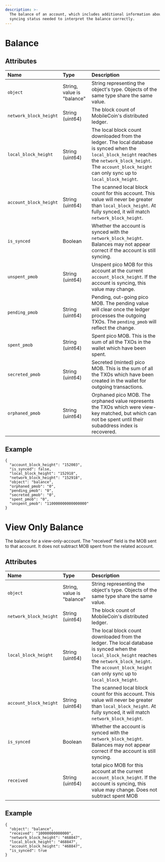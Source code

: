 ```yaml
---
description: >-
  The balance of an account, which includes additional information about the
  syncing status needed to interpret the balance correctly.
---
```


# Balance

## Attributes

| Name | Type | Description |
| :--- | :--- | :--- |
| `object` | String, value is "balance" | String representing the object's type. Objects of the same type share the same value. |
| `network_block_height` | String \(uint64\) | The block count of MobileCoin's distributed ledger. |
| `local_block_height` | String \(uint64\) | The local block count downloaded from the ledger. The local database is synced when the `local_block_height` reaches the `network_block_height`. The `account_block_height` can only sync up to `local_block_height`. | 
| `account_block_height` | String \(uint64\) | The scanned local block count for this account. This value will never be greater than `local_block_height`. At fully synced, it will match `network_block_height`.
| `is_synced` | Boolean | Whether the account is synced with the `network_block_height`. Balances may not appear correct if the account is still syncing. |
| `unspent_pmob` | String \(uint64\) | Unspent pico MOB for this account at the current `account_block_height`. If the account is syncing, this value may change. |
| `pending_pmob` | String \(uint64\) | Pending, out-going pico MOB. The pending value will clear once the ledger processes the outgoing TXOs. The `pending_pmob` will reflect the change. |
| `spent_pmob` | String \(uint64\) | Spent pico MOB. This is the sum of all the TXOs in the wallet which have been spent. |
| `secreted_pmob` | String \(uint64\) | Secreted \(minted\) pico MOB. This is the sum of all the TXOs which have been created in the wallet for outgoing transactions. |
| `orphaned_pmob` | String \(uint64\) | Orphaned pico MOB. The orphaned value represents the TXOs which were view-key matched, but which can not be spent until their subaddress index is recovered. |

## Example

```text
{
  "account_block_height": "152003",
  "is_synced": false,
  "local_block_height": "152918",
  "network_block_height": "152918",
  "object": "balance",
  "orphaned_pmob": "0",
  "pending_pmob": "0",
  "secreted_pmob": "0",
  "spent_pmob": "0",
  "unspent_pmob": "110000000000000000"
}
```

# View Only Balance
The balance for a view-only-account. The "received" field is the MOB sent to that account. It does not subtract MOB spent from the related account.

## Attributes

| Name | Type | Description |
| :--- | :--- | :--- |
| `object` | String, value is "balance" | String representing the object's type. Objects of the same type share the same value. |
| `network_block_height` | String \(uint64\) | The block count of MobileCoin's distributed ledger. |
| `local_block_height` | String \(uint64\) | The local block count downloaded from the ledger. The local database is synced when the `local_block_height` reaches the `network_block_height`. The `account_block_height` can only sync up to `local_block_height`. | 
| `account_block_height` | String \(uint64\) | The scanned local block count for this account. This value will never be greater than `local_block_height`. At fully synced, it will match `network_block_height`.
| `is_synced` | Boolean | Whether the account is synced with the `network_block_height`. Balances may not appear correct if the account is still syncing. |
| `received` | String \(uint64\) | total pico MOB for this account at the current `account_block_height`. If the account is syncing, this value may change. Does not subtract spent MOB |

## Example

```text
{
  "object": "balance",
  "received": "10000000000000",
  "network_block_height": "468847",
  "local_block_height": "468847",
  "account_block_height": "468847",
  "is_synced": true
}
```
